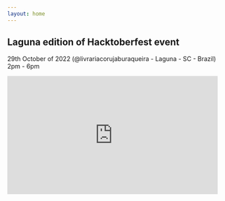 ```yaml
---
layout: home
---
```

## Laguna edition of Hacktoberfest event

29th October of 2022 (@livrariacorujaburaqueira - Laguna - SC - Brazil) 2pm - 6pm

<iframe frameborder="0" height="270" src="https://youtube.com/embed/g1JteKVpvsw" width="480"></iframe>

